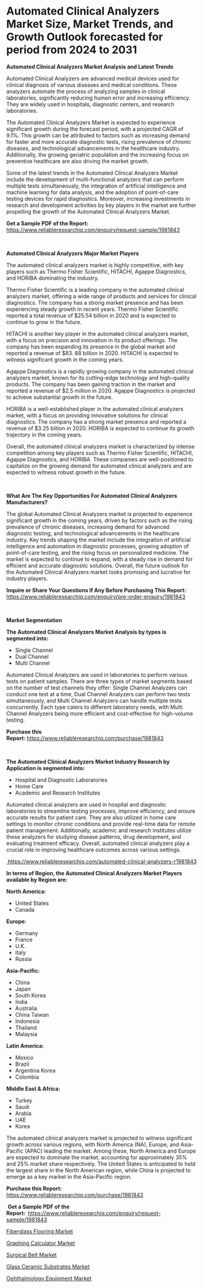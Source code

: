 <p><h1>Automated Clinical Analyzers Market Size, Market Trends, and Growth Outlook forecasted for period from 2024 to 2031</h1></p><p><strong>Automated Clinical Analyzers Market Analysis and Latest Trends</strong></p>
<p><p>Automated Clinical Analyzers are advanced medical devices used for clinical diagnosis of various diseases and medical conditions. These analyzers automate the process of analyzing samples in clinical laboratories, significantly reducing human error and increasing efficiency. They are widely used in hospitals, diagnostic centers, and research laboratories.</p><p>The Automated Clinical Analyzers Market is expected to experience significant growth during the forecast period, with a projected CAGR of 9.1%. This growth can be attributed to factors such as increasing demand for faster and more accurate diagnostic tests, rising prevalence of chronic diseases, and technological advancements in the healthcare industry. Additionally, the growing geriatric population and the increasing focus on preventive healthcare are also driving the market growth.</p><p>Some of the latest trends in the Automated Clinical Analyzers Market include the development of multi-functional analyzers that can perform multiple tests simultaneously, the integration of artificial intelligence and machine learning for data analysis, and the adoption of point-of-care testing devices for rapid diagnostics. Moreover, increasing investments in research and development activities by key players in the market are further propelling the growth of the Automated Clinical Analyzers Market.</p></p>
<p><strong>Get a Sample PDF of the Report:&nbsp;</strong> <a href="https://www.reliableresearchiq.com/enquiry/request-sample/1981843">https://www.reliableresearchiq.com/enquiry/request-sample/1981843</a></p>
<p>&nbsp;</p>
<p><strong>Automated Clinical Analyzers Major Market Players</strong></p>
<p><p>The automated clinical analyzers market is highly competitive, with key players such as Thermo Fisher Scientific, HITACHI, Agappe Diagnostics, and HORIBA dominating the industry. </p><p>Thermo Fisher Scientific is a leading company in the automated clinical analyzers market, offering a wide range of products and services for clinical diagnostics. The company has a strong market presence and has been experiencing steady growth in recent years. Thermo Fisher Scientific reported a total revenue of $25.54 billion in 2020 and is expected to continue to grow in the future.</p><p>HITACHI is another key player in the automated clinical analyzers market, with a focus on precision and innovation in its product offerings. The company has been expanding its presence in the global market and reported a revenue of $83. 88 billion in 2020. HITACHI is expected to witness significant growth in the coming years.</p><p>Agappe Diagnostics is a rapidly growing company in the automated clinical analyzers market, known for its cutting-edge technology and high-quality products. The company has been gaining traction in the market and reported a revenue of $2.5 million in 2020. Agappe Diagnostics is projected to achieve substantial growth in the future.</p><p>HORIBA is a well-established player in the automated clinical analyzers market, with a focus on providing innovative solutions for clinical diagnostics. The company has a strong market presence and reported a revenue of $3.25 billion in 2020. HORIBA is expected to continue its growth trajectory in the coming years.</p><p>Overall, the automated clinical analyzers market is characterized by intense competition among key players such as Thermo Fisher Scientific, HITACHI, Agappe Diagnostics, and HORIBA. These companies are well-positioned to capitalize on the growing demand for automated clinical analyzers and are expected to witness robust growth in the future.</p></p>
<p>&nbsp;</p>
<p><strong>What Are The Key Opportunities For Automated Clinical Analyzers Manufacturers?</strong></p>
<p><p>The global Automated Clinical Analyzers market is projected to experience significant growth in the coming years, driven by factors such as the rising prevalence of chronic diseases, increasing demand for advanced diagnostic testing, and technological advancements in the healthcare industry. Key trends shaping the market include the integration of artificial intelligence and automation in diagnostic processes, growing adoption of point-of-care testing, and the rising focus on personalized medicine. The market is expected to continue to expand, with a steady rise in demand for efficient and accurate diagnostic solutions. Overall, the future outlook for the Automated Clinical Analyzers market looks promising and lucrative for industry players.</p></p>
<p><strong>Inquire or Share Your Questions If Any Before Purchasing This Report:</strong> <a href="https://www.reliableresearchiq.com/enquiry/pre-order-enquiry/1981843">https://www.reliableresearchiq.com/enquiry/pre-order-enquiry/1981843</a></p>
<p>&nbsp;</p>
<p><strong>Market Segmentation</strong></p>
<p><strong>The Automated Clinical Analyzers Market Analysis by types is segmented into:</strong></p>
<p><ul><li>Single Channel</li><li>Dual Channel</li><li>Multi Channel</li></ul></p>
<p><p>Automated Clinical Analyzers are used in laboratories to perform various tests on patient samples. There are three types of market segments based on the number of test channels they offer: Single Channel Analyzers can conduct one test at a time, Dual Channel Analyzers can perform two tests simultaneously, and Multi Channel Analyzers can handle multiple tests concurrently. Each type caters to different laboratory needs, with Multi Channel Analyzers being more efficient and cost-effective for high-volume testing.</p></p>
<p><strong>Purchase this Report:&nbsp;</strong><a href="https://www.reliableresearchiq.com/purchase/1981843">https://www.reliableresearchiq.com/purchase/1981843</a></p>
<p>&nbsp;</p>
<p><strong>The Automated Clinical Analyzers Market Industry Research by Application is segmented into:</strong></p>
<p><ul><li>Hospital and Diagnostic Laboratories</li><li>Home Care</li><li>Academic and Research Institutes</li></ul></p>
<p><p>Automated clinical analyzers are used in hospital and diagnostic laboratories to streamline testing processes, improve efficiency, and ensure accurate results for patient care. They are also utilized in home care settings to monitor chronic conditions and provide real-time data for remote patient management. Additionally, academic and research institutes utilize these analyzers for studying disease patterns, drug development, and evaluating treatment efficacy. Overall, automated clinical analyzers play a crucial role in improving healthcare outcomes across various settings.</p></p>
<p><a href="https://www.reliableresearchiq.com/automated-clinical-analyzers-r1981843">&nbsp;https://www.reliableresearchiq.com/automated-clinical-analyzers-r1981843</a></p>
<p><strong>In terms of Region, the Automated Clinical Analyzers Market Players available by Region are:</strong></p>
<p>
    <p> <strong> North America: </strong>
        <ul>
            <li>United States</li>
            <li>Canada</li>
        </ul>
        </p> 
    <p> <strong> Europe: </strong>
        <ul>
            <li>Germany</li>
            <li>France</li>
            <li>U.K.</li>
            <li>Italy</li>
            <li>Russia</li>
        </ul>
        </p> 
    <p> <strong> Asia-Pacific: </strong>
        <ul>
            <li>China</li>
            <li>Japan</li>
            <li>South Korea</li>
            <li>India</li>
            <li>Australia</li>
            <li>China Taiwan</li>
            <li>Indonesia</li>
            <li>Thailand</li>
            <li>Malaysia</li>
        </ul>
        </p> 
    <p> <strong> Latin America: </strong>
        <ul>
            <li>Mexico</li>
            <li>Brazil</li>
            <li>Argentina Korea</li>
            <li>Colombia</li>
        </ul>
        </p> 
    <p> <strong> Middle East & Africa: </strong>
        <ul>
            <li>Turkey</li>
            <li>Saudi</li>
            <li>Arabia</li>
            <li>UAE</li>
            <li>Korea</li>
        </ul>
    </p>
    </p>
<p><p>The automated clinical analyzers market is projected to witness significant growth across various regions, with North America (NA), Europe, and Asia-Pacific (APAC) leading the market. Among these, North America and Europe are expected to dominate the market, accounting for approximately 35% and 25% market share respectively. The United States is anticipated to hold the largest share in the North American region, while China is projected to emerge as a key market in the Asia-Pacific region.</p></p>
<p><strong>Purchase this Report: </strong><a href="https://www.reliableresearchiq.com/purchase/1981843">https://www.reliableresearchiq.com/purchase/1981843</a></p>
<p>&nbsp;<strong>Get a Sample PDF of the Report:&nbsp;&nbsp;</strong><a href="https://www.reliableresearchiq.com/enquiry/request-sample/1981843">https://www.reliableresearchiq.com/enquiry/request-sample/1981843</a></p>
<p><strong></strong></p>
<p><p><a href="https://www.linkedin.com/pulse/emerging-trends-fiberglass-flooring-market-global-outlook-future-w4asf?trackingId=3zUEkBUPSFSXFHJpvzi2Og%3D%3D">Fiberglass Flooring Market</a></p><p><a href="https://medium.com/@sean.peake0978/graphing-calculator-market-outlook-complete-industry-analysis-2024-to-2031-d56da51bebaa">Graphing Calculator Market</a></p><p><a href="https://github.com/msLonKoss78/Market-Research-Report-List-1/blob/main/surgical-belt-market.md">Surgical Belt Market</a></p><p><a href="https://medium.com/@zandould67856/exploring-glass-ceramic-substrates-market-dynamics-global-trends-and-future-growth-prospects-2024-a439b17feeb4">Glass Ceramic Substrates Market</a></p><p><a href="https://github.com/lairestrong/Market-Research-Report-List-1/blob/main/ophthalmology-equipment-market.md">Ophthalmology Equipment Market</a></p></p>